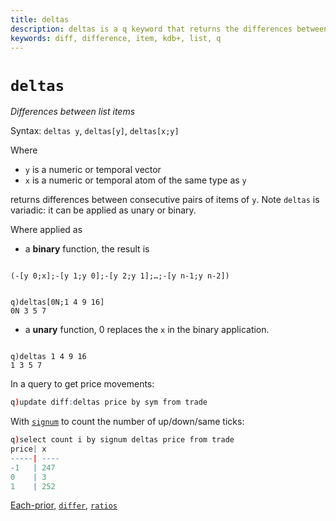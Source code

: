 ```yaml
---
title: deltas
description: deltas is a q keyword that returns the differences between adjacent list items.
keywords: diff, difference, item, kdb+, list, q
---
```

# `deltas`

_Differences between list items_





Syntax: `deltas y`, `deltas[y]`, `deltas[x;y]` 

Where 

-   `y` is a numeric or temporal vector
-   `x` is a numeric or temporal atom of the same type as `y`

returns differences between consecutive pairs of items of `y`.
Note `deltas` is variadic: it can be applied as unary or binary.

Where applied as 

- a **binary** function, the result is
<pre><code class="language-q">
(-[y 0;x];-[y 1;y 0];-[y 2;y 1];…;-[y n-1;y n-2])
</code></pre>
<pre><code class="language-q">
q)deltas[0N;1 4 9 16]
0N 3 5 7
</code></pre>

- a **unary** function, 0 replaces the `x` in the binary application. 
<pre><code class="language-q">
q)deltas 1 4 9 16
1 3 5 7
</code></pre>

In a query to get price movements:

```q
q)update diff:deltas price by sym from trade
```

With [`signum`](signum.md) to count the number of up/down/same ticks:

```q
q)select count i by signum deltas price from trade
price| x
-----| ----
-1   | 247
0    | 3
1    | 252
```

<i class="far fa-hand-point-right"></i> 
[Each-prior](maps.md#each-prior), [`differ`](differ.md), [`ratios`](ratios.md)


